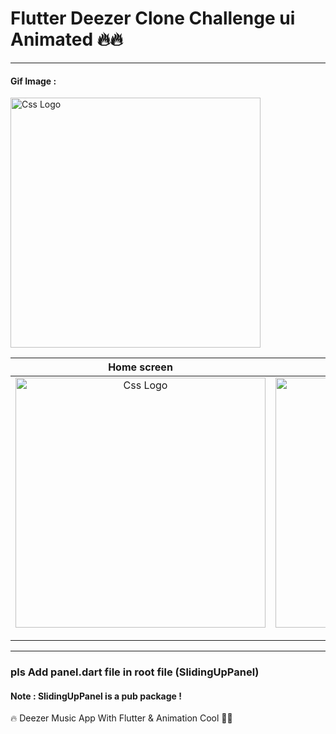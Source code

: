 # Flutter Deezer Clone Challenge ui Animated 🔥🔥
<hr>
<h4> Gif Image : </h4>
 <img src="https://user-images.githubusercontent.com/69757558/136546271-16ab7e51-ce1d-48c0-a15b-499a2f0d4a8f.gif" alt="Css Logo" with="200" height="400"/>



 
 

<table>
<thead>
<tr>
<th align="center">Home screen</th>
<th align="center">screen</th>
<th align="center">screen </th>
  <th align="center">screen </th>

</tr>
</thead>
<tbody>
<tr>
  
<td align="center">
  <a target="_blank" rel="" href="https://user-images.githubusercontent.com/69757558/136543861-a6b77212-365c-4e2d-9898-558286055f4f.png">
        <img src="https://user-images.githubusercontent.com/69757558/136543861-a6b77212-365c-4e2d-9898-558286055f4f.png" alt="Css Logo" with="200" height="400"/>

  </a></td>
  
<td align="center">
  <a target="_blank" rel="" href="https://user-images.githubusercontent.com/69757558/136543876-9caa5ba7-e3ff-4ae8-ba16-29e10f2dafd4.png">
      <img src="https://user-images.githubusercontent.com/69757558/136543876-9caa5ba7-e3ff-4ae8-ba16-29e10f2dafd4.png" alt="Css Logo" with="200" height="400"/>

  </a></td>
  
  
  <td align="center">
  <a target="_blank" rel="" href="https://user-images.githubusercontent.com/69757558/136543882-0a957a96-67e1-4b8f-b8f7-2aee9a771352.png">
      <img src="https://user-images.githubusercontent.com/69757558/136543882-0a957a96-67e1-4b8f-b8f7-2aee9a771352.png" alt="Css Logo" with="200" height="400"/>

  </a></td>
  
  
  <td align="center">
  <a target="_blank" rel="" href="https://user-images.githubusercontent.com/69757558/136543893-4c548706-5fd9-4cf4-8619-1c79f636c9be.png">
      <img src="https://user-images.githubusercontent.com/69757558/136543893-4c548706-5fd9-4cf4-8619-1c79f636c9be.png" alt="Css Logo" with="200" height="400"/>

  </a></td>
  
 
  
  
</tr>
</tbody>
</table>
<hr>
<h3>pls Add panel.dart file in root file (SlidingUpPanel) </h3>
<h4>Note : SlidingUpPanel is a pub package ! </h4>

🔥 Deezer Music App With Flutter &amp; Animation Cool 🚀🚀



